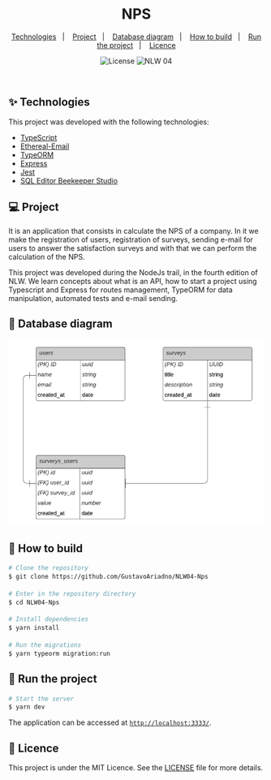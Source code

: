 <h1 align="center">NPS</h1>

<p align="center">
  <a href="#-technologies">Technologies</a>&nbsp;&nbsp;&nbsp;|&nbsp;&nbsp;&nbsp;
  <a href="#-project">Project</a>&nbsp;&nbsp;&nbsp;|&nbsp;&nbsp;&nbsp;
  <a href="#-database-diagram">Database diagram</a>&nbsp;&nbsp;&nbsp;|&nbsp;&nbsp;&nbsp;
  <a href="#-how-to-build">How to build</a>&nbsp;&nbsp;&nbsp;|&nbsp;&nbsp;&nbsp;
  <a href="#-run-the-project">Run the project</a>&nbsp;&nbsp;&nbsp;|&nbsp;&nbsp;&nbsp;
  <a href="#-licence">Licence</a>
</p>

<p align="center">
  <img alt="License" src="https://img.shields.io/static/v1?label=license&message=MIT&color=8257E5&labelColor=000000">

  <img src="https://img.shields.io/static/v1?label=NLW&message=04&color=8257E5&labelColor=000000" alt="NLW 04" />
</p>

<br>

## ✨ Technologies

This project was developed with the following technologies:

- [TypeScript](https://www.typescriptlang.org/)
- [Ethereal-Email](https://ethereal.email/)
- [TypeORM](https://typeorm.io/#/)
- [Express](https://expressjs.com/pt-br/)
- [Jest](https://jestjs.io/)
- [SQL Editor Beekeeper Studio](https://www.beekeeperstudio.io/)

## 💻 Project

It is an application that consists in calculate the NPS of a company. In it we make the registration of users, registration of surveys, sending e-mail for users to answer the satisfaction surveys and with that we can perform the calculation of the NPS.

This project was developed during the NodeJs trail, in the fourth edition of NLW. We learn concepts about what is an API, how to start a project using Typescript and Express for routes management, TypeORM for data manipulation, automated tests and e-mail sending.

## 🔶 Database diagram

<p align="center">
<img src=".github/diagram.png" alt="Diagrama da aplicação" />
</p>

## 👷 How to build

```bash
# Clone the repository
$ git clone https://github.com/GustavoAriadno/NLW04-Nps

# Enter in the repository directory
$ cd NLW04-Nps

# Install dependencies
$ yarn install

# Run the migrations
$ yarn typeorm migration:run
```

## 🚀 Run the project

```bash
# Start the server
$ yarn dev
```
The application can be accessed at [`http://localhost:3333/`](http://localhost:3333).


## 📄 Licence

This project is under the MIT Licence. See the [LICENSE](LICENSE.md) file for more details.
